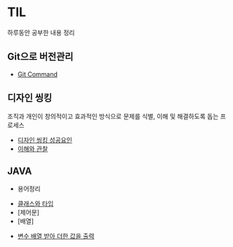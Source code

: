 # TIL
  하루동안 공부한 내용 정리
## Git으로 버전관리 
* [Git Command](./12.31/12.31.txt)

## 디자인 씽킹
  조직과 개인이 창의적이고 효과적인 방식으로 문제를 식별, 이해 및 해결하도록 돕는 프로세스
* [디자인 씽킹 성공요인](./01.02/01.02.md)
* [이해와 관찰](./01.02/이해와관찰_자료.xlsx)
  
## JAVA
* 용어정리
 - [클래스와 타입](./01.03/정의.md)
 - [제어문]
 - [배열]
* [변수 배열 받아 더한 값을 출력](./01.03/01.03코드.md)
  

